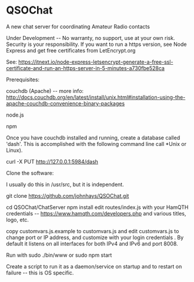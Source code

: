 # QSOChat
A new chat server for coordinating Amateur Radio contacts

Under Development -- No warranty, no support, use at your own risk.  Security is your responsibility. If you want to run a https version, see Node Express and get free certificates from LetEncrypt.org

See: https://itnext.io/node-express-letsencrypt-generate-a-free-ssl-certificate-and-run-an-https-server-in-5-minutes-a730fbe528ca

Prerequisites:

couchdb (Apache) -- more info:
http://docs.couchdb.org/en/latest/install/unix.html#installation-using-the-apache-couchdb-convenience-binary-packages

node.js

npm

Once you have couchdb installed and running, create a database called 'dash'. This is accomplished with the following command line call *Unix or Linux). 

curl -X PUT http://127.0.0.1:5984/dash

Clone the software:

I usually do this in /usr/src, but it is independent.

git clone https://github.com/johnhays/QSOChat.git

cd QSOChat/ChatServer
npm install
edit routes/index.js with your HamQTH credentials -- https://www.hamqth.com/developers.php and various titles, logo, etc.

copy customvars.js.example to customvars.js and edit customvars.js to change port or IP address, and customize with your login credentials .  By default it listens on all interfaces for both IPv4 and IPv6 and port 8008.

Run with sudo ./bin/www or sudo npm start



Create a script to run it as a daemon/service on startup and to restart on failure -- this is OS specific.
